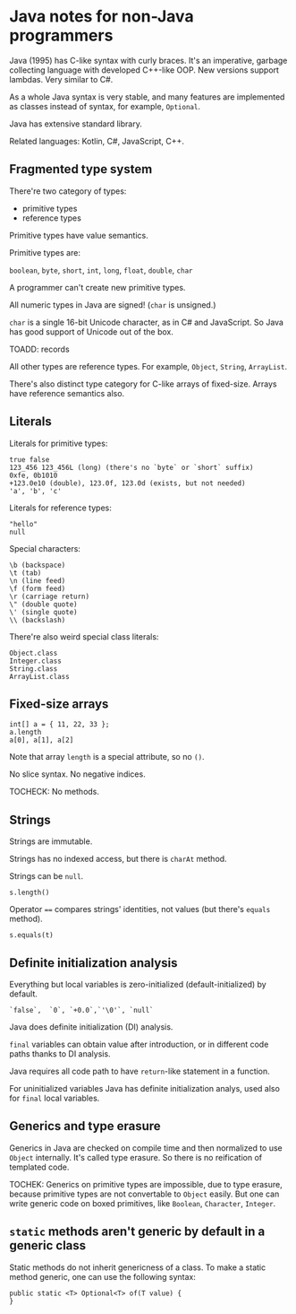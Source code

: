 # Java notes for non-Java programmers

Java (1995) has C-like syntax with curly braces. It's an imperative, garbage collecting language with developed C++-like OOP. New versions support lambdas. Very similar to C#.

As a whole Java syntax is very stable, and many features are implemented as classes instead of syntax, for example, `Optional`.

Java has extensive standard library.

Related languages: Kotlin, C#, JavaScript, C++.


## Fragmented type system

There're two category of types:

* primitive types
* reference types

Primitive types have value semantics.

Primitive types are:

`boolean`, `byte`, `short`, `int`, `long`, `float`, `double`, `char`

A programmer can't create new primitive types.

All numeric types in Java are signed! (`char` is unsigned.)

`char` is a single 16-bit Unicode character, as in C# and JavaScript. So Java has good support of Unicode out of the box.

TOADD: records

All other types are reference types. For example, `Object`, `String`, `ArrayList`.

There's also distinct type category for C-like arrays of fixed-size. Arrays have reference semantics also.

## Literals

Literals for primitive types:

    true false
    123_456 123_456L (long) (there's no `byte` or `short` suffix)
    0xfe, 0b1010
    +123.0e10 (double), 123.0f, 123.0d (exists, but not needed)
    'a', 'b', 'c'

Literals for reference types:

    "hello"
    null

Special characters:

    \b (backspace)
    \t (tab)
    \n (line feed)
    \f (form feed)
    \r (carriage return)
    \" (double quote)
    \' (single quote)
    \\ (backslash)

There're also weird special class literals:

    Object.class
    Integer.class
    String.class
    ArrayList.class


## Fixed-size arrays

    int[] a = { 11, 22, 33 };
    a.length
    a[0], a[1], a[2]

Note that array `length` is a special attribute, so no `()`.

No slice syntax. No negative indices.

TOCHECK: No methods.


## Strings

Strings are immutable.

Strings has no indexed access, but there is `charAt` method.

Strings can be `null`.

    s.length()

Operator `==` compares strings' identities, not values (but there's `equals` method).

    s.equals(t)


## Definite initialization analysis

Everything but local variables is zero-initialized (default-initialized) by default.

    `false`,  `0`, `+0.0`,`'\0'`, `null`

Java does definite initialization (DI) analysis.

`final` variables can obtain value after introduction, or in different code paths thanks to DI analysis.

Java requires all code path to have `return`-like statement in a function.

For uninitialized variables Java has definite initialization analys, used also for `final` local variables.


## Generics and type erasure

Generics in Java are checked on compile time and then normalized to use `Object` internally. It's called type erasure. So there is no reification of templated code.

TOCHEK: Generics on primitive types are impossible, due to type erasure, because primitive types are not convertable to `Object` easily. But one can write generic code on boxed primitives, like `Boolean`, `Character`, `Integer`.


## `static` methods aren't generic by default in a generic class

Static methods do not inherit genericness of a class. To make a static method generic, one can use the following syntax:

    public static <T> Optional<T> of(T value) {
    }

